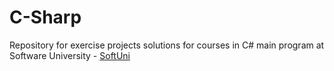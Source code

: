 # C-Sharp
Repository for exercise projects solutions for courses in C# main program at Software University - [SoftUni](https://softuni.bg/)
